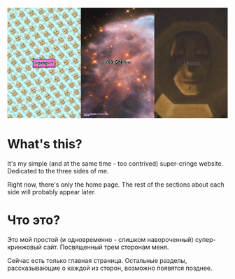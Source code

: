 ![Screenshot - main page](https://raw.githubusercontent.com/ogampot/ogampot.github.io/master/Screenshot_1.png "Screenshot - main page")

# What's this?
It's my simple (and at the same time - too contrived) super-cringe website. Dedicated to the three sides of me. 

Right now, there's only the home page. The rest of the sections about each side will probably appear later.

# Что это?
Это мой простой (и одновременно - слишком навороченный) супер-кринжовый сайт. Посвященный трем сторонам меня. 

Сейчас есть только главная страница. Остальные разделы, рассказывающие о каждой из сторон, возможно появятся позднее.
